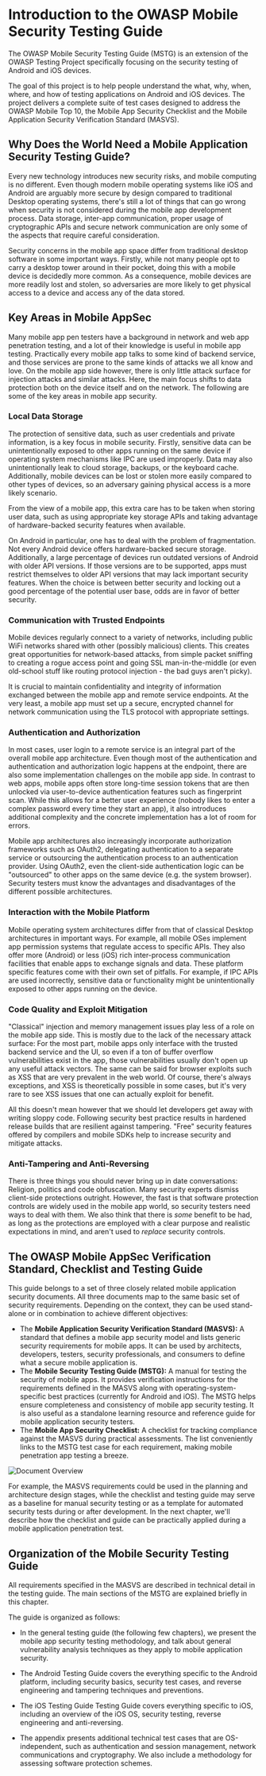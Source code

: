 # Introduction to the OWASP Mobile Security Testing Guide

The OWASP Mobile Security Testing Guide (MSTG) is an extension of the OWASP Testing Project specifically focusing on the security testing of Android and iOS devices.

The goal of this project is to help people understand the what, why, when, where, and how of testing applications on Android and iOS devices. The project delivers a complete suite of test cases designed to address the OWASP Mobile Top 10, the Mobile App Security Checklist and the Mobile Application Security Verification Standard (MASVS).

## Why Does the World Need a Mobile Application Security Testing Guide?

Every new technology introduces new security risks, and mobile computing is no different. Even though modern mobile operating systems like iOS and Android are arguably more secure by design compared to traditional Desktop operating systems, there's still a lot of things that can go wrong when security is not considered during the mobile app development process. Data storage, inter-app communication, proper usage of cryptographic APIs and secure network communication are only some of the aspects that require careful consideration.

Security concerns in the mobile app space differ from traditional desktop software in some important ways. Firstly, while not many people opt to carry a desktop tower around in their pocket, doing this with a mobile device is decidedly more common. As a consequence, mobile devices are more readily lost and stolen, so adversaries are more likely to get physical access to a device and access any of the data stored.

## Key Areas in Mobile AppSec

Many mobile app pen testers have a background in network and web app penetration testing, and a lot of their knowledge is useful in mobile app testing. Practically every mobile app talks to some kind of backend service, and those services are prone to the same kinds of attacks we all know and love. On the mobile app side however, there is only little attack surface for injection attacks and similar attacks. Here, the main focus shifts to data protection both on the device itself and on the network. The following are some of the key areas in mobile app security.

### Local Data Storage

The protection of sensitive data, such as user credentials and private information, is a key focus in mobile security. Firstly, sensitive data can be unintentionally exposed to other apps running on the same device if operating system mechanisms like IPC are used improperly. Data may also unintentionally leak to cloud storage, backups, or the keyboard cache. Additionally, mobile devices can be lost or stolen more easily compared to other types of devices, so an adversary gaining physical access is a more likely scenario.

From the view of a mobile app, this extra care has to be taken when storing user data, such as using appropriate key storage APIs and taking advantage of hardware-backed security features when available.

On Android in particular, one has to deal with the problem of fragmentation. Not every Android device offers hardware-backed secure storage. Additionally, a large percentage of devices run outdated versions of Android with older API versions. If those versions are to be supported, apps must restrict themselves to older API versions that may lack important security features. When the choice is between better security and locking out a good percentage of the potential user base, odds are in favor of better security.

### Communication with Trusted Endpoints

Mobile devices regularly connect to a variety of networks, including public WiFi networks shared with other (possibly malicious) clients. This creates great opportunities for network-based attacks, from simple packet sniffing to creating a rogue access point and going SSL man-in-the-middle (or even old-school stuff like routing protocol injection - the bad guys aren't picky).

It is crucial to maintain confidentiality and integrity of information exchanged between the mobile app and remote service endpoints. At the very least, a mobile app must set up a secure, encrypted channel for network communication using the TLS protocol with appropriate settings.

### Authentication and Authorization

In most cases, user login to a remote service is an integral part of the overall mobile app architecture. Even though most of the authentication and authentication and authorization logic happens at the endpoint, there are also some implementation challenges on the mobile app side. In contrast to web apps, mobile apps often store long-time session tokens that are then unlocked via user-to-device authentication features such as fingerprint scan. While this allows for a better user experience (nobody likes to enter a complex password every time they start an app), it also introduces additional complexity and the concrete implementation has a lot of room for errors.

Mobile app architectures also increasingly incorporate authorization frameworks such as OAuth2, delegating authentication to a separate service or outsourcing the authentication process to an authentication provider. Using OAuth2, even the client-side authentication logic can be "outsourced" to other apps on the same device (e.g. the system browser). Security testers must know the advantages and disadvantages of the different possible architectures.

### Interaction with the Mobile Platform

Mobile operating system architectures differ from that of classical Desktop architectures in important ways. For example, all mobile OSes implement app permission systems that regulate access to specific APIs. They also offer more (Android) or less (iOS) rich inter-process communication facilities that enable apps to exchange signals and data. These platform specific features come with their own set of pitfalls. For example, if IPC APIs are used incorrectly, sensitive data or functionality might be unintentionally exposed to other apps running on the device.

### Code Quality and Exploit Mitigation

"Classical" injection and memory management issues play less of a role on the mobile app side. This is mostly due to the lack of the necessary attack surface: For the most part, mobile apps only interface with the trusted backend service and the UI, so even if a ton of buffer overflow vulnerabilities exist in the app, those vulnerabilities usually don't open up any useful attack vectors. The same can be said for browser exploits such as XSS that are very prevalent in the web world. Of course, there's always exceptions, and XSS is theoretically possible in some cases, but it's very rare to see XSS issues that one can actually exploit for benefit.

All this doesn't mean however that we should let developers get away with writing sloppy code. Following security best practice results in hardened release builds that are resilient against tampering. "Free" security features offered by compilers and mobile SDKs help to increase security and mitigate attacks.

### Anti-Tampering and Anti-Reversing

There is three things you should never bring up in date conversations: Religion, politics and code obfuscation. Many security experts dismiss client-side protections outright. However, the fast is that software protection controls are widely used in the mobile app world, so security testers need ways to deal with them. We also think that there is *some* benefit to be had, as long as the protections are employed with a clear purpose and realistic expectations in mind, and aren't used to *replace* security controls.

## The OWASP Mobile AppSec Verification Standard, Checklist and Testing Guide

This guide belongs to a set of three closely related mobile application security documents. All three documents map to the same basic set of security requirements. Depending on the context, they can be used stand-alone or in combination to achieve different objectives:

- The **Mobile Application Security Verification Standard (MASVS):** A standard that defines a mobile app security model and lists generic security requirements for mobile apps. It can be used by architects, developers, testers, security professionals, and consumers to define what a secure mobile application is.
- The **Mobile Security Testing Guide (MSTG):** A manual for testing the security of mobile apps. It provides verification instructions for the requirements defined in the MASVS along with operating-system-specific best practices (currently for Android and iOS). The MSTG helps ensure completeness and consistency of mobile app security testing. It is also useful as a standalone learning resource and reference guide for mobile application security testers.
- The **Mobile App Security Checklist:** A checklist for tracking compliance against the MASVS during practical assessments. The list conveniently links to the MSTG test case for each requirement, making mobile penetration app testing a breeze.

![Document Overview](Images/Chapters/0x03/owasp-mobile-overview.jpg)

For example, the MASVS requirements could be used in the planning and architecture design stages, while the checklist and testing guide may serve as a baseline for manual security testing or as a template for automated security tests during or after development. In the next chapter, we'll describe how the checklist and guide can be practically applied during a mobile application penetration test.

## Organization of the Mobile Security Testing Guide

All requirements specified in the MASVS are described in technical detail in the testing guide. The main sections of the MSTG are explained briefly in this chapter.

The guide is organized as follows:

- In the general testing guide (the following few chapters), we present the mobile app security testing methodology, and talk about general vulnerability analysis techniques as they apply to mobile application security.

- The Android Testing Guide covers the everything specific to the Android platform, including security basics, security test cases, and reverse engineering and tampering techniques and preventions.

- The iOS Testing Guide Testing Guide covers everything specific to iOS, including an overview of the iOS OS, security testing, reverse engineering and anti-reversing.

- The appendix presents additional technical test cases that are OS-independent, such as authentication and session management, network communications and cryptography. We also include a methodology for assessing software protection schemes.
